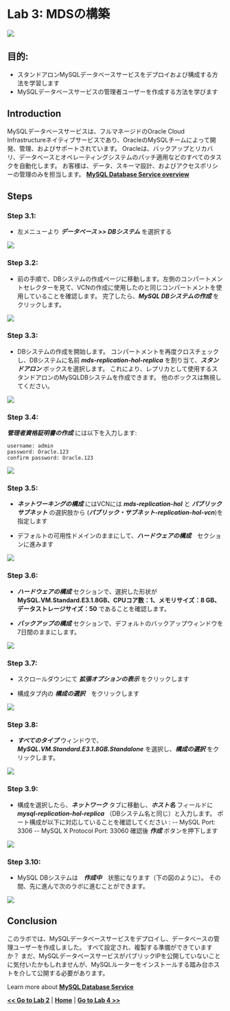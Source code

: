 # Lab 3: MDSの構築

![](images/Lab3-0.png)

## 目的:
- スタンドアロンMySQLデータベースサービスをデプロイおよび構成する方法を学習します
- MySQLデータベースサービスの管理者ユーザーを作成する方法を学びます

## Introduction

MySQLデータベースサービスは、フルマネージドのOracle Cloud Infrastructureネイティブサービスであり、OracleのMySQLチームによって開発、管理、およびサポートされています。 Oracleは、バックアップとリカバリ、データベースとオペレーティングシステムのパッチ適用などのすべてのタスクを自動化します。 お客様は、データ、スキーマ設計、およびアクセスポリシーの管理のみを担当します。
**[MySQL Database Service overview](https://docs.oracle.com/en-us/iaas/mysql-database/doc/overview-mysql-database-service.html)**


## Steps

### **Step 3.1:**
- 左メニューより _**データベース >> DBシステム**_ を選択する

![](images/Lab3-1.png)

### **Step 3.2:**
- 前の手順で、DBシステムの作成ページに移動します。左側のコンパートメントセレクターを見て、VCNの作成に使用したのと同じコンパートメントを使用していることを確認します。 完了したら、_**MySQL DBシステムの作成**_ をクリックします。 

![](images/Lab3-2.png)

### **Step 3.3:**
- DBシステムの作成を開始します。 コンパートメントを再度クロスチェックし、DBシステムに名前 _**mds-replication-hol-replica**_ を割り当て、_**スタンドアロン**_ ボックスを選択します。 これにより、レプリカとして使用するスタンドアロンのMySQLDBシステムを作成できます。 他のボックスは無視してください。 

![](images/Lab3-3.png)

### **Step 3.4:**
  _**管理者資格証明書の作成**_ には以下を入力します:
```
username: admin
password: Oracle.123
confirm password: Oracle.123
```

![](images/Lab3-4.png)

### **Step 3.5:**
- _**ネットワーキングの構成**_ にはVCNには _**mds-replication-hol**_ と _**パブリックサブネット**_ の選択肢から (_**パブリック・サブネット-replication-hol-vcn**_)を指定します

- デフォルトの可用性ドメインのままにして、_**ハードウェアの構成**_　セクションに進みます

![](images/Lab3-5.png)

### **Step 3.6:**
- _**ハードウェアの構成**_ セクションで、選択した形状が **MySQL.VM.Standard.E3.1.8GB、CPUコア数：1、メモリサイズ：8 GB、データストレージサイズ：50** であることを確認します。

- _**バックアップの構成**_ セクションで、デフォルトのバックアップウィンドウを7日間のままにします。 

![](images/Lab3-6.png)

### **Step 3.7:**
- スクロールダウンにて _**拡張オプションの表示**_ をクリックします 

- 構成タブ内の _**構成の選択**_　をクリックします

![](images/Lab3-7.png)

### **Step 3.8:**
- _**すべてのタイプ**_ ウィンドウで、_**MySQL.VM.Standard.E3.1.8GB.Standalone**_ を選択し、_**構成の選択**_ をクリックします。 

![](images/Lab3-8.png)

### **Step 3.9:**
- 構成を選択したら、_**ネットワーク**_ タブに移動し、_**ホスト名**_ フィールドに _**mysql-replication-hol-replica**_ （DBシステム名と同じ）と入力します。 
ポート構成が以下に対応していることを確認してください :
-- MySQL Port: 3306
-- MySQL X Protocol Port: 33060
確認後 _**作成**_ ボタンを押下します

![](images/Lab3-9.png)

### **Step 3.10:**
- MySQL DBシステムは　_**作成中**_　状態になります（下の図のように）。 その間、先に進んで次のラボに進むことができます。 

![](images/Lab3-10.png)

## Conclusion

このラボでは、MySQLデータベースサービスをデプロイし、データベースの管理ユーザーを作成しました。 すべて設定され、複製する準備ができていますか？ まだ、MySQLデータベースサービスがパブリックIPを公開していないことに気付いたかもしれませんが、MySQLルーターをインストールする踏み台ホストを介して公開する必要があります。 

Learn more about **[MySQL Database Service](https://docs.oracle.com/en-us/iaas/mysql-database/doc/overview-mysql-database-service.html)**

**[<< Go to Lab 2](../Lab2/README.md)** | **[Home](/README.md)** | **[Go to Lab 4 >>](../Lab4/README.md)**
